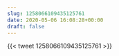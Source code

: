 ```yaml
---
slug: 1258066109435125761
date: 2020-05-06 16:08:28+00:00
draft: false
---
```


{{< tweet 1258066109435125761 >}}
